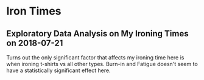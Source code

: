 # Iron Times

## Exploratory Data Analysis on My Ironing Times on 2018-07-21

Turns out the only significant factor that affects my ironing time here is when ironing t-shirts vs all other types.
Burn-in and Fatigue doesn't seem to have a statistically significant effect here.
